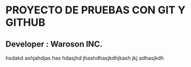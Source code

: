 # PROYECTO DE PRUEBAS CON GIT Y GITHUB

## Developer : Waroson INC.

hsdakd ashjahdjas has hdasjhd jhashdhasjkdhjkash jkj adhasjkdh
